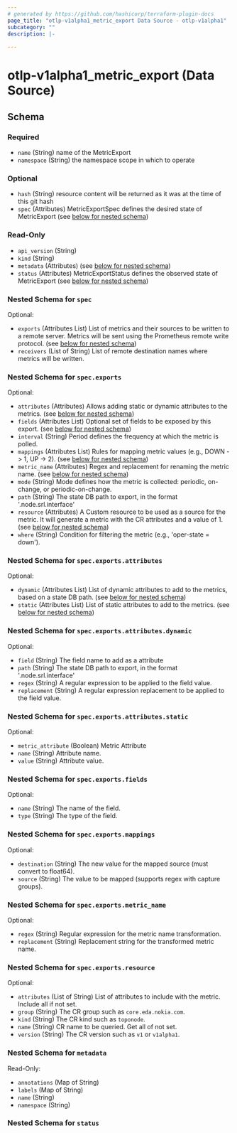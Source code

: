 ```yaml
---
# generated by https://github.com/hashicorp/terraform-plugin-docs
page_title: "otlp-v1alpha1_metric_export Data Source - otlp-v1alpha1"
subcategory: ""
description: |-
  
---
```


# otlp-v1alpha1_metric_export (Data Source)





<!-- schema generated by tfplugindocs -->
## Schema

### Required

- `name` (String) name of the MetricExport
- `namespace` (String) the namespace scope in which to operate

### Optional

- `hash` (String) resource content will be returned as it was at the time of this git hash
- `spec` (Attributes) MetricExportSpec defines the desired state of MetricExport (see [below for nested schema](#nestedatt--spec))

### Read-Only

- `api_version` (String)
- `kind` (String)
- `metadata` (Attributes) (see [below for nested schema](#nestedatt--metadata))
- `status` (Attributes) MetricExportStatus defines the observed state of MetricExport (see [below for nested schema](#nestedatt--status))

<a id="nestedatt--spec"></a>
### Nested Schema for `spec`

Optional:

- `exports` (Attributes List) List of metrics and their sources to be written to a remote server.
Metrics will be sent using the Prometheus remote write protocol. (see [below for nested schema](#nestedatt--spec--exports))
- `receivers` (List of String) List of remote destination names where metrics will be written.

<a id="nestedatt--spec--exports"></a>
### Nested Schema for `spec.exports`

Optional:

- `attributes` (Attributes) Allows adding static or dynamic attributes to the metrics. (see [below for nested schema](#nestedatt--spec--exports--attributes))
- `fields` (Attributes List) Optional set of fields to be exposed by this export. (see [below for nested schema](#nestedatt--spec--exports--fields))
- `interval` (String) Period defines the frequency at which the metric is polled.
- `mappings` (Attributes List) Rules for mapping metric values (e.g., DOWN -> 1, UP -> 2). (see [below for nested schema](#nestedatt--spec--exports--mappings))
- `metric_name` (Attributes) Regex and replacement for renaming the metric name. (see [below for nested schema](#nestedatt--spec--exports--metric_name))
- `mode` (String) Mode defines how the metric is collected: periodic, on-change, or periodic-on-change.
- `path` (String) The state DB path to export, in the format '.node.srl.interface'
- `resource` (Attributes) A Custom resource to be used as a source for the metric.
It will generate a metric with the CR attributes and a value of 1. (see [below for nested schema](#nestedatt--spec--exports--resource))
- `where` (String) Condition for filtering the metric (e.g., 'oper-state = down').

<a id="nestedatt--spec--exports--attributes"></a>
### Nested Schema for `spec.exports.attributes`

Optional:

- `dynamic` (Attributes List) List of dynamic attributes to add to the metrics, based on a state DB path. (see [below for nested schema](#nestedatt--spec--exports--attributes--dynamic))
- `static` (Attributes List) List of static attributes to add to the metrics. (see [below for nested schema](#nestedatt--spec--exports--attributes--static))

<a id="nestedatt--spec--exports--attributes--dynamic"></a>
### Nested Schema for `spec.exports.attributes.dynamic`

Optional:

- `field` (String) The field name to add as a attribute
- `path` (String) The state DB path to export, in the format '.node.srl.interface'
- `regex` (String) A regular expression to be applied to the field value.
- `replacement` (String) A regular expression replacement to be applied to the field value.


<a id="nestedatt--spec--exports--attributes--static"></a>
### Nested Schema for `spec.exports.attributes.static`

Optional:

- `metric_attribute` (Boolean) Metric Attribute
- `name` (String) Attribute name.
- `value` (String) Attribute value.



<a id="nestedatt--spec--exports--fields"></a>
### Nested Schema for `spec.exports.fields`

Optional:

- `name` (String) The name of the field.
- `type` (String) The type of the field.


<a id="nestedatt--spec--exports--mappings"></a>
### Nested Schema for `spec.exports.mappings`

Optional:

- `destination` (String) The new value for the mapped source (must convert to float64).
- `source` (String) The value to be mapped (supports regex with capture groups).


<a id="nestedatt--spec--exports--metric_name"></a>
### Nested Schema for `spec.exports.metric_name`

Optional:

- `regex` (String) Regular expression for the metric name transformation.
- `replacement` (String) Replacement string for the transformed metric name.


<a id="nestedatt--spec--exports--resource"></a>
### Nested Schema for `spec.exports.resource`

Optional:

- `attributes` (List of String) List of attributes to include with the metric.
Include all if not set.
- `group` (String) The CR group such as `core.eda.nokia.com`.
- `kind` (String) The CR kind such as `toponode`.
- `name` (String) CR name to be queried.
Get all of not set.
- `version` (String) The CR version such as `v1` or `v1alpha1`.




<a id="nestedatt--metadata"></a>
### Nested Schema for `metadata`

Read-Only:

- `annotations` (Map of String)
- `labels` (Map of String)
- `name` (String)
- `namespace` (String)


<a id="nestedatt--status"></a>
### Nested Schema for `status`
